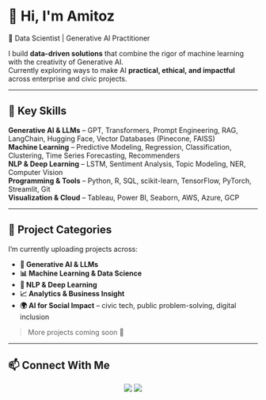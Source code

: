 # 👋 Hi, I'm Amitoz  

🚀 Data Scientist | Generative AI Practitioner  

I build **data-driven solutions** that combine the rigor of machine learning with the creativity of Generative AI.  
Currently exploring ways to make AI **practical, ethical, and impactful** across enterprise and civic projects.  

---

## 🔑 Key Skills  

**Generative AI & LLMs** – GPT, Transformers, Prompt Engineering, RAG, LangChain, Hugging Face, Vector Databases (Pinecone, FAISS)  
**Machine Learning** – Predictive Modeling, Regression, Classification, Clustering, Time Series Forecasting, Recommenders  
**NLP & Deep Learning** – LSTM, Sentiment Analysis, Topic Modeling, NER, Computer Vision  
**Programming & Tools** – Python, R, SQL, scikit-learn, TensorFlow, PyTorch, Streamlit, Git  
**Visualization & Cloud** – Tableau, Power BI, Seaborn, AWS, Azure, GCP  

---

## 📂 Project Categories  

I’m currently uploading projects across:  
- **🧠 Generative AI & LLMs**  
- **📊 Machine Learning & Data Science**  
- **💬 NLP & Deep Learning**  
- **📈 Analytics & Business Insight**  
- **🌍 AI for Social Impact** – civic tech, public problem-solving, digital inclusion  

> More projects coming soon 🚧  

---

## 📫 Connect With Me  

<p align="center">
  <a href="https://www.linkedin.com/in/amitozr"><img src="https://img.shields.io/badge/LinkedIn-0A66C2?logo=linkedin&logoColor=white"/></a>
  <a href="mailto:amitozru@gmail.com"><img src="https://img.shields.io/badge/Email-D14836?logo=gmail&logoColor=white"/></a>
</p>
